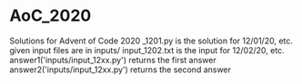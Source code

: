 # AoC_2020
Solutions for Advent of Code 2020
_1201.py is the solution for 12/01/20, etc.
given input files are in inputs/
input_1202.txt is the input for 12/02/20, etc.
answer1('inputs/input_12xx.py') returns the first answer
answer2('inputs/input_12xx.py') returns the second answer
